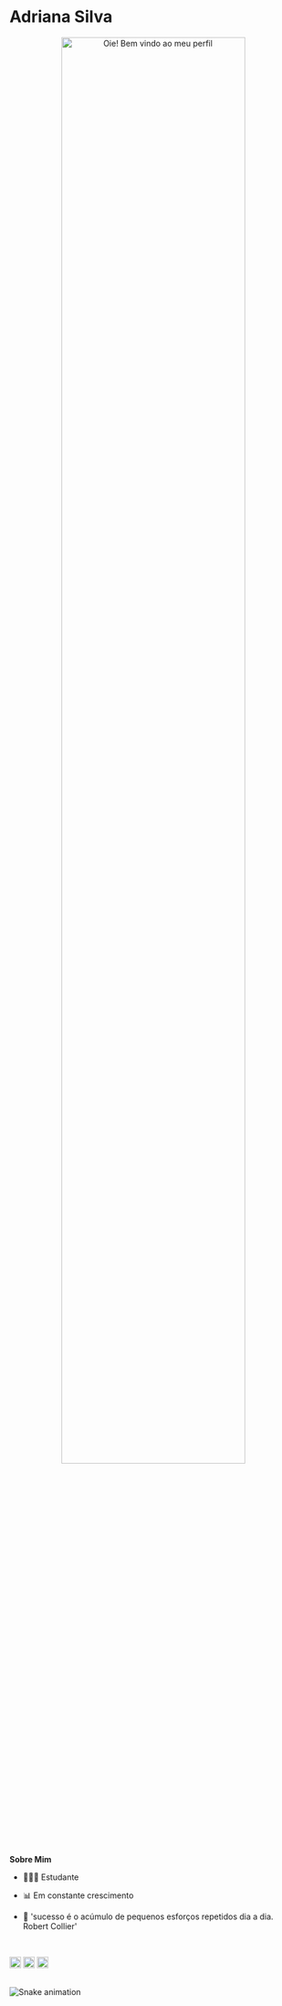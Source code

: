 # Adriana Silva


<p align="center"><img width="80%" alt="Oie! Bem vindo ao meu perfil" src="./assets/Welcome.png" /></p>

<br />

##
**Sobre Mim**

- 👨🏻‍🎓 Estudante

- 📊 Em constante crescimento

- 💬 'sucesso é o acúmulo de pequenos esforços repetidos dia a dia. Robert Collier'


<br>

<code><img height="20" alt="HTML5" src="https://img.shields.io/badge/HTML5-E34F26?style=for-the-badge&logo=html5&logoColor=white"></code>
<code><img height="20" alt="CSS3" src="https://img.shields.io/badge/CSS3-1572B6?style=for-the-badge&logo=css3&logoColor=white"></code>
<code><img height="20" alt="Amazon" src="https://img.shields.io/badge/Amazon_AWS-232F3E?style=for-the-badge&logo=amazon-aws&logoColor=white"></code>


##
![Snake animation](https://github.com/DriPSilva/DriPSilva/blob/output/github-contribution-grid-snake.svg)
##



<br>



